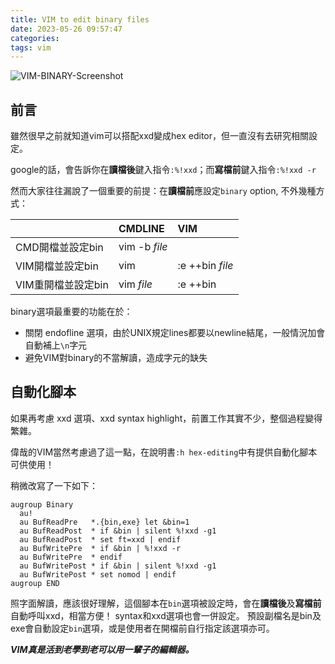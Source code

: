 ```yaml
---
title: VIM to edit binary files
date: 2023-05-26 09:57:47
categories:
tags: vim
---
```


![VIM-BINARY-Screenshot](vim-binary.png)

## 前言

雖然很早之前就知道vim可以搭配xxd變成hex editor，但一直沒有去研究相關設定。

google的話，會告訴你在**讀檔後**鍵入指令`:%!xxd`；而**寫檔前**鍵入指令`:%!xxd -r`

然而大家往往漏說了一個重要的前提：在**讀檔前**應設定`binary` option, 不外幾種方式：

|                    | CMDLINE       | VIM             |
| ------------------ | :------------ | :-------------- |
| CMD開檔並設定bin   | vim -b *file* |                 |
| VIM開檔並設定bin   | vim           | :e ++bin *file* |
| VIM重開檔並設定bin | vim *file*    | :e ++bin        |

binary選項最重要的功能在於：

- 關閉 endofline 選項，由於UNIX規定lines都要以newline結尾，一般情況加會自動補上`\n`字元
- 避免VIM對binary的不當解讀，造成字元的缺失


## 自動化腳本

如果再考慮 xxd 選項、xxd syntax highlight，前置工作其實不少，整個過程變得繁雜。

偉哉的VIM當然考慮過了這一點，在說明書`:h hex-editing`中有提供自動化腳本可供使用！

稍微改寫了一下如下：

```vim
augroup Binary
  au!
  au BufReadPre   *.{bin,exe} let &bin=1
  au BufReadPost  * if &bin | silent %!xxd -g1
  au BufReadPost  * set ft=xxd | endif
  au BufWritePre  * if &bin | %!xxd -r
  au BufWritePre  * endif
  au BufWritePost * if &bin | silent %!xxd -g1
  au BufWritePost * set nomod | endif
augroup END
```

照字面解讀，應該很好理解，這個腳本在`bin`選項被設定時，會在**讀檔後**及**寫檔前**自動呼叫xxd，相當方便！
syntax和xxd選項也會一併設定。
預設副檔名是bin及exe會自動設定`bin`選項，或是使用者在開檔前自行指定該選項亦可。

***VIM真是活到老學到老可以用一輩子的編輯器。***
